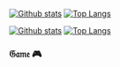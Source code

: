 <!-- ###	Hi there 👋 -->

<!--

**mengzonefire/mengzonefire** is a ✨ *special* ✨ repository because its `README.md` (this file) appears on your GitHub profile.

Here are some ideas to get you started:

+	🔭 I'm currently working on ...
+	🌱 I'm currently learning ...
+	👯 I'm looking to collaborate on ...
+	🤔 I'm looking for help with ...
+	💬 Ask me about ...
+	📫 How to reach me: ...
+	😄 Pronouns: ...
+	⚡ Fun fact: ...

 -->

<!-- https://github.com/anuraghazra/github-readme-stats -->
[![Github stats](https://github-readme-stats.vercel.app/api?username=mengzonefire&hide_border=true#gh-light-mode-only)](https://github.com/mengzonefire#gh-light-mode-only)
[![Top Langs](https://github-readme-stats.vercel.app/api/top-langs/?username=mengzonefire&hide_border=true&layout=compact#gh-light-mode-only)](https://github.com/mengzonefire#gh-light-mode-only)

[![Github stats](https://github-readme-stats.vercel.app/api?username=mengzonefire&hide_border=true&theme=github_dark&show_icons=true#gh-dark-mode-only)](https://github.com/XTsat#gh-dark-mode-only)
[![Top Langs](https://github-readme-stats.vercel.app/api/top-langs/?username=mengzonefire&hide_border=true&theme=github_dark&layout=compact#gh-dark-mode-only)](https://github.com/mengzonefire#gh-dark-mode-only)

### 𝔊𝔞𝔪𝔢 🎮
